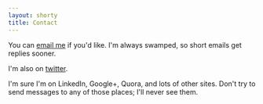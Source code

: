 ```yaml
---
layout: shorty
title: Contact
---
```


You can [email me][email] if you'd like. 
I'm always swamped, so short emails get replies sooner.

I'm also on [twitter][tw].

I'm sure I'm on LinkedIn, Google+, Quora, and lots of other sites. 
Don't try to send messages to any of those places; I'll never see them.

[email]: mailto:{{site.email}}
[tw]: //twitter.com/{{site.twitter}}
[fb]: //facebook.com/{{site.fb}}
